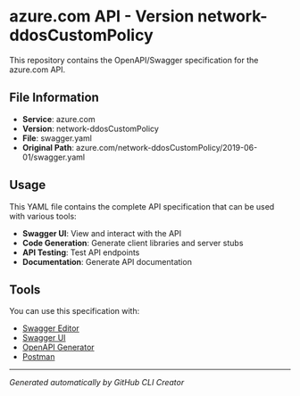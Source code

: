 # azure.com API - Version network-ddosCustomPolicy

This repository contains the OpenAPI/Swagger specification for the azure.com API.

## File Information

- **Service**: azure.com
- **Version**: network-ddosCustomPolicy
- **File**: swagger.yaml
- **Original Path**: azure.com/network-ddosCustomPolicy/2019-06-01/swagger.yaml

## Usage

This YAML file contains the complete API specification that can be used with various tools:

- **Swagger UI**: View and interact with the API
- **Code Generation**: Generate client libraries and server stubs
- **API Testing**: Test API endpoints
- **Documentation**: Generate API documentation

## Tools

You can use this specification with:

- [Swagger Editor](https://editor.swagger.io/)
- [Swagger UI](https://swagger.io/tools/swagger-ui/)
- [OpenAPI Generator](https://openapi-generator.tech/)
- [Postman](https://www.postman.com/)

---

*Generated automatically by GitHub CLI Creator*
